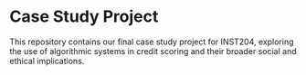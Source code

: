 # Case Study Project
This repository contains our final case study project for INST204, exploring the use of algorithmic systems in credit scoring and their broader social and ethical implications.
